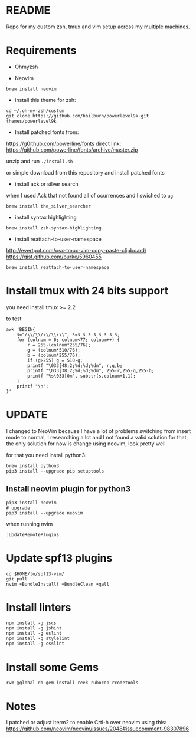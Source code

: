 README
======

Repo for my custom zsh, tmux and vim setup across my multiple machines.

Requirements
============

- Ohmyzsh

- Neovim
```
brew install neovim
```
- install this theme for zsh:

```
cd ~/.oh-my-zsh/custom
git clone https://github.com/bhilburn/powerlevel9k.git themes/powerlevel9k
```

- Install patched fonts from:

https://g0ithub.com/powerline/fonts direct link:
https://github.com/powerline/fonts/archive/master.zip

unzip and run `./install.sh`

or simple download from this repository and install patched fonts

- install ack or silver search

when I used Ack that not found all of ocurrences and I swiched to `ag`

```
brew install the_silver_searcher
```

- install syntax highlighting

```
brew install zsh-syntax-highlighting 
```

- install reattach-to-user-namespace

http://evertpot.com/osx-tmux-vim-copy-paste-clipboard/
https://gist.github.com/burke/5960455

```
brew install reattach-to-user-namespace
```

Install tmux with 24 bits support
=================================
you need install tmux >= 2.2

to test
```
awk 'BEGIN{
    s="/\\/\\/\\/\\/\\"; s=s s s s s s s s;
    for (colnum = 0; colnum<77; colnum++) {
        r = 255-(colnum*255/76);
        g = (colnum*510/76);
        b = (colnum*255/76);
        if (g>255) g = 510-g;
        printf "\033[48;2;%d;%d;%dm", r,g,b;
        printf "\033[38;2;%d;%d;%dm", 255-r,255-g,255-b;
        printf "%s\033[0m", substr(s,colnum+1,1);
    }
    printf "\n";
}'
```

UPDATE
======

I changed to NeoVim because I have a lot of problems switching from insert mode
to normal, I researching a lot and I not found a valid solution for that, the
only solution for now is change using neovim, look pretty well.

for that you need install python3:

```
brew install python3
pip3 install --upgrade pip setuptools
```

Install neovim plugin for python3
---------------------------------

```
pip3 install neovim
# upgrade
pip3 install --upgrade neovim
```

when running nvim
```
:UpdateRemotePlugins
```

Update spf13 plugins
====================

```
cd $HOME/to/spf13-vim/
git pull
nvim +BundleInstall! +BundleClean +qall
```

Install linters
===============
```
npm install -g jscs
npm install -g jshint
npm install -g eslint
npm install -g stylelint
npm install -g csslint 
```

Install some Gems
=================
```
rvm @global do gem install reek rubocop rcodetools 
```

Notes
=====

I patched or adjust Iterm2 to enable Crtl-h over neovim using this:
https://github.com/neovim/neovim/issues/2048#issuecomment-98307896
